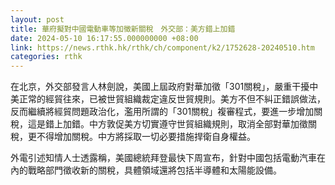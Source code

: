 ```yaml
---
layout: post
title: 華府擬對中國電動車等加徵新關稅　外交部：美方錯上加錯
date: 2024-05-10 16:17:55.000000000 +08:00
link: https://news.rthk.hk/rthk/ch/component/k2/1752628-20240510.htm
categories: rthk
---
```


在北京，外交部發言人林劍說，美國上屆政府對華加徵「301關稅」，嚴重干擾中美正常的經貿往來，已被世貿組織裁定違反世貿規則。美方不但不糾正錯誤做法，反而繼續將經貿問題政治化，濫用所謂的「301關稅」複審程式，要進一步增加關稅，這是錯上加錯。中方敦促美方切實遵守世貿組織規則，取消全部對華加徵關稅，更不得增加關稅。中方將採取一切必要措施捍衛自身權益。

外電引述知情人士透露稱，美國總統拜登最快下周宣布，針對中國包括電動汽車在內的戰略部門徵收新的關稅，具體領域還將包括半導體和太陽能設備。
